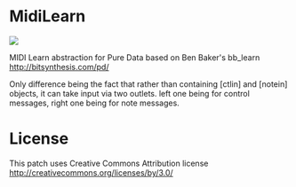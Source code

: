 # MidiLearn
![](https://enzienaudio.com/a/dave?fetch=https://raw.githubusercontent.com/johannesgunnar/MidiLearn/master/MidiLearn.pd)

MIDI Learn abstraction for Pure Data based on Ben Baker's bb_learn
http://bitsynthesis.com/pd/

Only difference being the fact that rather than containing [ctlin] and [notein] objects, it can take input via two outlets. left one being for control messages, right one being for note messages.

# License
This patch uses Creative Commons Attribution license
http://creativecommons.org/licenses/by/3.0/
